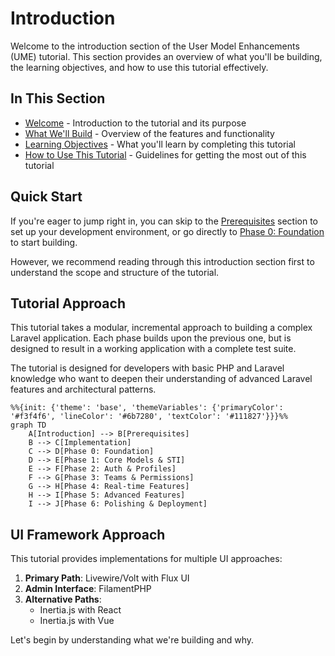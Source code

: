 # Introduction

<link rel="stylesheet" href="../assets/css/styles.css">

Welcome to the introduction section of the User Model Enhancements (UME) tutorial. This section provides an overview of what you'll be building, the learning objectives, and how to use this tutorial effectively.

## In This Section

- [Welcome](./010-welcome.md) - Introduction to the tutorial and its purpose
- [What We'll Build](./020-what-we-will-build.md) - Overview of the features and functionality
- [Learning Objectives](./030-learning-objectives.md) - What you'll learn by completing this tutorial
- [How to Use This Tutorial](./040-how-to-use.md) - Guidelines for getting the most out of this tutorial

## Quick Start

If you're eager to jump right in, you can skip to the [Prerequisites](../020-prerequisites/000-index.md) section to set up your development environment, or go directly to [Phase 0: Foundation](../050-implementation/010-phase0-foundation/000-index.md) to start building.

However, we recommend reading through this introduction section first to understand the scope and structure of the tutorial.

## Tutorial Approach

This tutorial takes a modular, incremental approach to building a complex Laravel application. Each phase builds upon the previous one, but is designed to result in a working application with a complete test suite.

The tutorial is designed for developers with basic PHP and Laravel knowledge who want to deepen their understanding of advanced Laravel features and architectural patterns.

```mermaid
%%{init: {'theme': 'base', 'themeVariables': {'primaryColor': '#f3f4f6', 'lineColor': '#6b7280', 'textColor': '#111827'}}}%%
graph TD
    A[Introduction] --> B[Prerequisites]
    B --> C[Implementation]
    C --> D[Phase 0: Foundation]
    D --> E[Phase 1: Core Models & STI]
    E --> F[Phase 2: Auth & Profiles]
    F --> G[Phase 3: Teams & Permissions]
    G --> H[Phase 4: Real-time Features]
    H --> I[Phase 5: Advanced Features]
    I --> J[Phase 6: Polishing & Deployment]
```

## UI Framework Approach

This tutorial provides implementations for multiple UI approaches:

1. **Primary Path**: Livewire/Volt with Flux UI
2. **Admin Interface**: FilamentPHP
3. **Alternative Paths**:
   - Inertia.js with React
   - Inertia.js with Vue

Let's begin by understanding what we're building and why.

